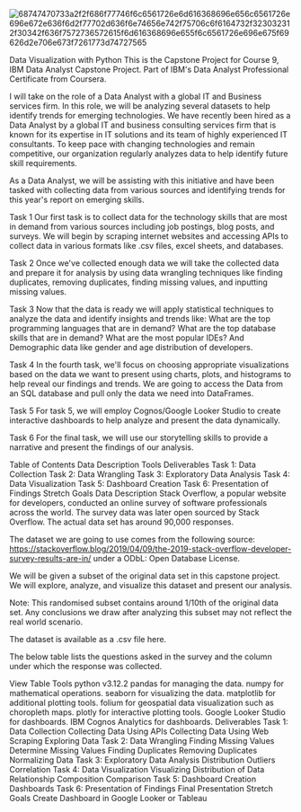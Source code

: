 
![68747470733a2f2f686f77746f6c6561726e6d616368696e656c6561726e696e672e636f6d2f77702d636f6e74656e742f75706c6f6164732f323032312f30342f636f7572736572615f6d616368696e655f6c6561726e696e675f69626d2e706e673f7261773d74727565](https://github.com/user-attachments/assets/53721a89-bbba-4de8-a102-39a0c0077a7b)



Data Visualization with Python
This is the Capstone Project for Course 9, IBM Data Analyst Capstone Project. Part of IBM's Data Analyst Professional Certificate from Coursera.

I will take on the role of a Data Analyst with a global IT and Business services firm. In this role, we will be analyzing several datasets to help identify trends for emerging technologies. We have recently been hired as a Data Analyst by a global IT and business consulting services firm that is known for its expertise in IT solutions and its team of highly experienced IT consultants. To keep pace with changing technologies and remain competitive, our organization regularly analyzes data to help identify future skill requirements.

As a Data Analyst, we will be assisting with this initiative and have been tasked with collecting data from various sources and identifying trends for this year's report on emerging skills.

Task 1
Our first task is to collect data for the technology skills that are most in demand from various sources including job postings, blog posts, and surveys. We will begin by scraping internet websites and accessing APIs to collect data in various formats like .csv files, excel sheets, and databases.

Task 2
Once we've collected enough data we will take the collected data and prepare it for analysis by using data wrangling techniques like finding duplicates, removing duplicates, finding missing values, and inputting missing values.

Task 3
Now that the data is ready we will apply statistical techniques to analyze the data and identify insights and trends like: What are the top programming languages that are in demand? What are the top database skills that are in demand? What are the most popular IDEs? And Demographic data like gender and age distribution of developers.

Task 4
In the fourth task, we'll focus on choosing appropriate visualizations based on the data we want to present using charts, plots, and histograms to help reveal our findings and trends. We are going to access the Data from an SQL database and pull only the data we need into DataFrames.

Task 5
For task 5, we will employ Cognos/Google Looker Studio to create interactive dashboards to help analyze and present the data dynamically.

Task 6
For the final task, we will use our storytelling skills to provide a narrative and present the findings of our analysis.

Table of Contents
Data Description
Tools
Deliverables
Task 1: Data Collection
Task 2: Data Wrangling
Task 3: Exploratory Data Analysis
Task 4: Data Visualization
Task 5: Dashboard Creation
Task 6: Presentation of Findings
Stretch Goals
Data Description
Stack Overflow, a popular website for developers, conducted an online survey of software professionals across the world. The survey data was later open sourced by Stack Overflow. The actual data set has around 90,000 responses.

The dataset we are going to use comes from the following source: https://stackoverflow.blog/2019/04/09/the-2019-stack-overflow-developer-survey-results-are-in/ under a ODbL: Open Database License.

We will be given a subset of the original data set in this capstone project. We will explore, analyze, and visualize this dataset and present our analysis.

Note: This randomised subset contains around 1/10th of the original data set. Any conclusions we draw after analyzing this subset may not reflect the real world scenario.

The dataset is available as a .csv file here.

The below table lists the questions asked in the survey and the column under which the response was collected.

View Table
Tools
python v3.12.2
pandas for managing the data.
numpy for mathematical operations.
seaborn for visualizing the data.
matplotlib for additional plotting tools.
folium for geospatial data visualization such as choropleth maps.
plotly for interactive plotting tools.
Google Looker Studio for dashboards.
IBM Cognos Analytics for dashboards.
Deliverables
Task 1: Data Collection
 Collecting Data Using APIs
 Collecting Data Using Web Scraping
 Exploring Data
Task 2: Data Wrangling
 Finding Missing Values
 Determine Missing Values
 Finding Duplicates
 Removing Duplicates
 Normalizing Data
Task 3: Exploratory Data Analysis
 Distribution
 Outliers
 Correlation
Task 4: Data Visualization
 Visualizing Distribution of Data
 Relationship
 Composition
 Comparison
Task 5: Dashboard Creation
 Dashboards
Task 6: Presentation of Findings
 Final Presentation
Stretch Goals
 Create Dashboard in Google Looker or Tableau
